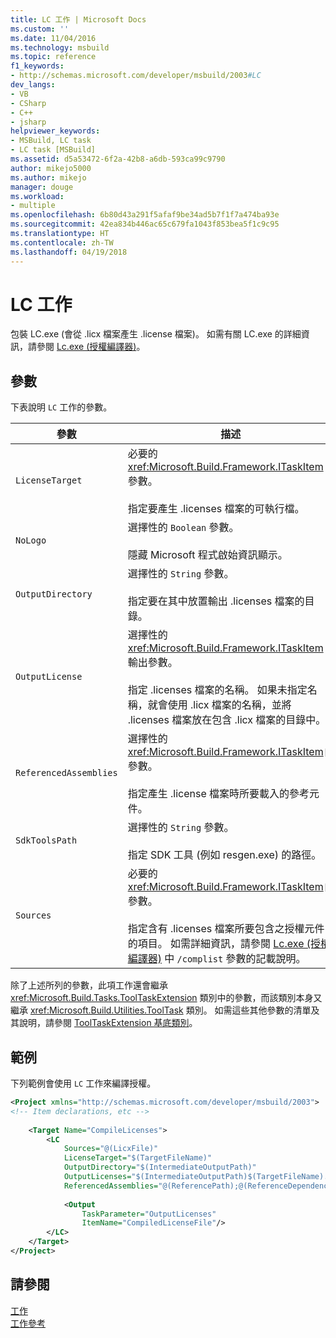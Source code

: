 ```yaml
---
title: LC 工作 | Microsoft Docs
ms.custom: ''
ms.date: 11/04/2016
ms.technology: msbuild
ms.topic: reference
f1_keywords:
- http://schemas.microsoft.com/developer/msbuild/2003#LC
dev_langs:
- VB
- CSharp
- C++
- jsharp
helpviewer_keywords:
- MSBuild, LC task
- LC task [MSBuild]
ms.assetid: d5a53472-6f2a-42b8-a6db-593ca99c9790
author: mikejo5000
ms.author: mikejo
manager: douge
ms.workload:
- multiple
ms.openlocfilehash: 6b80d43a291f5afaf9be34ad5b7f1f7a474ba93e
ms.sourcegitcommit: 42ea834b446ac65c679fa1043f853bea5f1c9c95
ms.translationtype: HT
ms.contentlocale: zh-TW
ms.lasthandoff: 04/19/2018
---
```

# <a name="lc-task"></a>LC 工作
包裝 LC.exe (會從 .licx 檔案產生 .license 檔案)。 如需有關 LC.exe 的詳細資訊，請參閱 [Lc.exe (授權編譯器)](/dotnet/framework/tools/lc-exe-license-compiler)。  
  
## <a name="parameters"></a>參數  
 下表說明 `LC` 工作的參數。  
  
|參數|描述|  
|---------------|-----------------|  
|`LicenseTarget`|必要的 <xref:Microsoft.Build.Framework.ITaskItem> 參數。<br /><br /> 指定要產生 .licenses 檔案的可執行檔。|  
|`NoLogo`|選擇性的 `Boolean` 參數。<br /><br /> 隱藏 Microsoft 程式啟始資訊顯示。|  
|`OutputDirectory`|選擇性的 `String` 參數。<br /><br /> 指定要在其中放置輸出 .licenses 檔案的目錄。|  
|`OutputLicense`|選擇性的 <xref:Microsoft.Build.Framework.ITaskItem> 輸出參數。<br /><br /> 指定 .licenses 檔案的名稱。 如果未指定名稱，就會使用 .licx 檔案的名稱，並將 .licenses 檔案放在包含 .licx 檔案的目錄中。|  
|`ReferencedAssemblies`|選擇性的 <xref:Microsoft.Build.Framework.ITaskItem>`[]` 參數。<br /><br /> 指定產生 .license 檔案時所要載入的參考元件。|  
|`SdkToolsPath`|選擇性的 `String` 參數。<br /><br /> 指定 SDK 工具 (例如 resgen.exe) 的路徑。|  
|`Sources`|必要的 <xref:Microsoft.Build.Framework.ITaskItem>`[]` 參數。<br /><br /> 指定含有 .licenses 檔案所要包含之授權元件的項目。 如需詳細資訊，請參閱 [Lc.exe (授權編譯器)](/dotnet/framework/tools/lc-exe-license-compiler) 中 `/complist` 參數的記載說明。|  
  
 除了上述所列的參數，此項工作還會繼承 <xref:Microsoft.Build.Tasks.ToolTaskExtension> 類別中的參數，而該類別本身又繼承 <xref:Microsoft.Build.Utilities.ToolTask> 類別。 如需這些其他參數的清單及其說明，請參閱 [ToolTaskExtension 基底類別](../msbuild/tooltaskextension-base-class.md)。  
  
## <a name="example"></a>範例  
 下列範例會使用 `LC` 工作來編譯授權。  
  
```xml  
<Project xmlns="http://schemas.microsoft.com/developer/msbuild/2003">  
<!-- Item declarations, etc -->  
  
    <Target Name="CompileLicenses">  
        <LC  
            Sources="@(LicxFile)"  
            LicenseTarget="$(TargetFileName)"  
            OutputDirectory="$(IntermediateOutputPath)"  
            OutputLicenses="$(IntermediateOutputPath)$(TargetFileName).licenses"  
            ReferencedAssemblies="@(ReferencePath);@(ReferenceDependencyPaths)">  
  
            <Output  
                TaskParameter="OutputLicenses"  
                ItemName="CompiledLicenseFile"/>  
        </LC>  
    </Target>  
</Project>  
```  
  
## <a name="see-also"></a>請參閱  
 [工作](../msbuild/msbuild-tasks.md)   
 [工作參考](../msbuild/msbuild-task-reference.md)